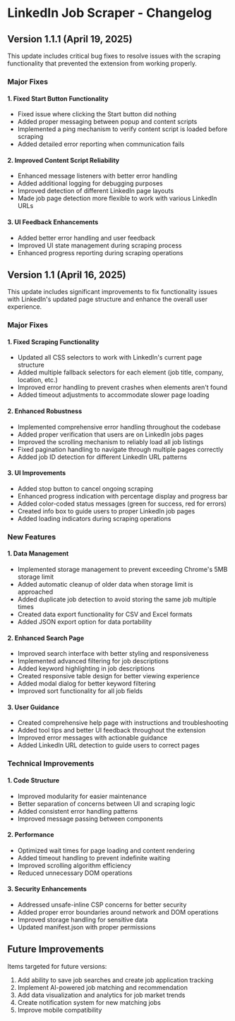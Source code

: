 # LinkedIn Job Scraper - Changelog

## Version 1.1.1 (April 19, 2025)

This update includes critical bug fixes to resolve issues with the scraping functionality that prevented the extension from working properly.

### Major Fixes

#### 1. Fixed Start Button Functionality
- Fixed issue where clicking the Start button did nothing
- Added proper messaging between popup and content scripts
- Implemented a ping mechanism to verify content script is loaded before scraping
- Added detailed error reporting when communication fails

#### 2. Improved Content Script Reliability
- Enhanced message listeners with better error handling
- Added additional logging for debugging purposes
- Improved detection of different LinkedIn page layouts
- Made job page detection more flexible to work with various LinkedIn URLs

#### 3. UI Feedback Enhancements
- Added better error handling and user feedback
- Improved UI state management during scraping process
- Enhanced progress reporting during scraping operations

## Version 1.1 (April 16, 2025)

This update includes significant improvements to fix functionality issues with LinkedIn's updated page structure and enhance the overall user experience.

### Major Fixes

#### 1. Fixed Scraping Functionality
- Updated all CSS selectors to work with LinkedIn's current page structure
- Added multiple fallback selectors for each element (job title, company, location, etc.)
- Improved error handling to prevent crashes when elements aren't found
- Added timeout adjustments to accommodate slower page loading

#### 2. Enhanced Robustness
- Implemented comprehensive error handling throughout the codebase
- Added proper verification that users are on LinkedIn jobs pages
- Improved the scrolling mechanism to reliably load all job listings
- Fixed pagination handling to navigate through multiple pages correctly
- Added job ID detection for different LinkedIn URL patterns

#### 3. UI Improvements
- Added stop button to cancel ongoing scraping
- Enhanced progress indication with percentage display and progress bar
- Added color-coded status messages (green for success, red for errors)
- Created info box to guide users to proper LinkedIn job pages
- Added loading indicators during scraping operations

### New Features

#### 1. Data Management
- Implemented storage management to prevent exceeding Chrome's 5MB storage limit
- Added automatic cleanup of older data when storage limit is approached
- Added duplicate job detection to avoid storing the same job multiple times
- Created data export functionality for CSV and Excel formats
- Added JSON export option for data portability

#### 2. Enhanced Search Page
- Improved search interface with better styling and responsiveness
- Implemented advanced filtering for job descriptions
- Added keyword highlighting in job descriptions
- Created responsive table design for better viewing experience
- Added modal dialog for better keyword filtering
- Improved sort functionality for all job fields

#### 3. User Guidance
- Created comprehensive help page with instructions and troubleshooting
- Added tool tips and better UI feedback throughout the extension
- Improved error messages with actionable guidance
- Added LinkedIn URL detection to guide users to correct pages

### Technical Improvements

#### 1. Code Structure
- Improved modularity for easier maintenance
- Better separation of concerns between UI and scraping logic
- Added consistent error handling patterns
- Improved message passing between components

#### 2. Performance
- Optimized wait times for page loading and content rendering
- Added timeout handling to prevent indefinite waiting
- Improved scrolling algorithm efficiency
- Reduced unnecessary DOM operations

#### 3. Security Enhancements
- Addressed unsafe-inline CSP concerns for better security
- Added proper error boundaries around network and DOM operations
- Improved storage handling for sensitive data
- Updated manifest.json with proper permissions

## Future Improvements

Items targeted for future versions:
1. Add ability to save job searches and create job application tracking
2. Implement AI-powered job matching and recommendation
3. Add data visualization and analytics for job market trends
4. Create notification system for new matching jobs
5. Improve mobile compatibility